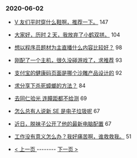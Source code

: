 ### 2020-06-02 
- [V 友们平时穿什么鞋啊，推荐一下。](https://www.v2ex.com/t/677793) 147
- [大家好，历时 2 天，我放弃了小鹤双拼。](https://www.v2ex.com/t/677917) 104
- [想以程序员题材为主直播什么内容比较好？](https://www.v2ex.com/t/677682) 98
- [刚配了一个主机，很久没碰游戏了，求推荐](https://www.v2ex.com/t/677820) 93
- [支付宝的健康码页面是哪个沙雕产品设计的](https://www.v2ex.com/t/677695) 92
- [求分享下杀死蟑螂的方法？](https://www.v2ex.com/t/677650) 84
- [去同仁验光 连瞳距都不给测](https://www.v2ex.com/t/677712) 69
- [怎么总有人说新 SE 是电子垃圾呢](https://www.v2ex.com/t/677739) 67
- [近日，脱袜子公开了他的最新电脑配置](https://www.v2ex.com/t/677839) 67
- [工作没有意义怎么办？我好痛苦啊，谁救救我。](https://www.v2ex.com/t/677731) 51 

- [ < 上一页 ](https://github.com/able8/v2ex-hot-record/blob/master/2020-06-01.md) -------- [ 下一页 > ](https://github.com/able8/v2ex-hot-record/blob/master/2020-06-03.md)
